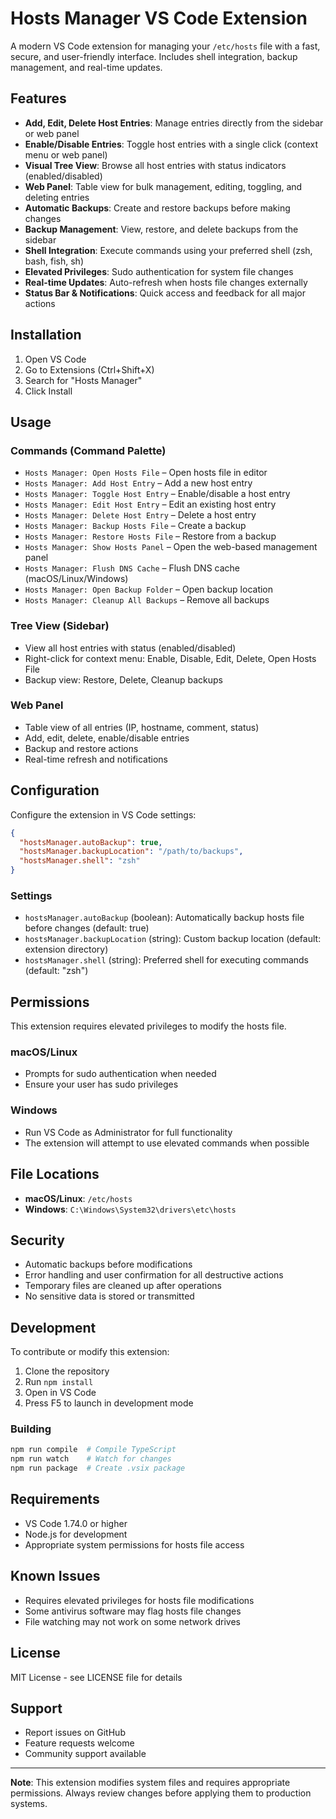 # Hosts Manager VS Code Extension

A modern VS Code extension for managing your `/etc/hosts` file with a fast, secure, and user-friendly interface. Includes shell integration, backup management, and real-time updates.

## Features

- **Add, Edit, Delete Host Entries**: Manage entries directly from the sidebar or web panel
- **Enable/Disable Entries**: Toggle host entries with a single click (context menu or web panel)
- **Visual Tree View**: Browse all host entries with status indicators (enabled/disabled)
- **Web Panel**: Table view for bulk management, editing, toggling, and deleting entries
- **Automatic Backups**: Create and restore backups before making changes
- **Backup Management**: View, restore, and delete backups from the sidebar
- **Shell Integration**: Execute commands using your preferred shell (zsh, bash, fish, sh)
- **Elevated Privileges**: Sudo authentication for system file changes
- **Real-time Updates**: Auto-refresh when hosts file changes externally
- **Status Bar & Notifications**: Quick access and feedback for all major actions

## Installation

1. Open VS Code
2. Go to Extensions (Ctrl+Shift+X)
3. Search for "Hosts Manager"
4. Click Install

## Usage

### Commands (Command Palette)

- `Hosts Manager: Open Hosts File` – Open hosts file in editor
- `Hosts Manager: Add Host Entry` – Add a new host entry
- `Hosts Manager: Toggle Host Entry` – Enable/disable a host entry
- `Hosts Manager: Edit Host Entry` – Edit an existing host entry
- `Hosts Manager: Delete Host Entry` – Delete a host entry
- `Hosts Manager: Backup Hosts File` – Create a backup
- `Hosts Manager: Restore Hosts File` – Restore from a backup
- `Hosts Manager: Show Hosts Panel` – Open the web-based management panel
- `Hosts Manager: Flush DNS Cache` – Flush DNS cache (macOS/Linux/Windows)
- `Hosts Manager: Open Backup Folder` – Open backup location
- `Hosts Manager: Cleanup All Backups` – Remove all backups

### Tree View (Sidebar)

- View all host entries with status (enabled/disabled)
- Right-click for context menu: Enable, Disable, Edit, Delete, Open Hosts File
- Backup view: Restore, Delete, Cleanup backups

### Web Panel

- Table view of all entries (IP, hostname, comment, status)
- Add, edit, delete, enable/disable entries
- Backup and restore actions
- Real-time refresh and notifications

## Configuration

Configure the extension in VS Code settings:

```json
{
  "hostsManager.autoBackup": true,
  "hostsManager.backupLocation": "/path/to/backups",
  "hostsManager.shell": "zsh"
}
```

### Settings

- `hostsManager.autoBackup` (boolean): Automatically backup hosts file before changes (default: true)
- `hostsManager.backupLocation` (string): Custom backup location (default: extension directory)
- `hostsManager.shell` (string): Preferred shell for executing commands (default: "zsh")

## Permissions

This extension requires elevated privileges to modify the hosts file.

### macOS/Linux

- Prompts for sudo authentication when needed
- Ensure your user has sudo privileges

### Windows

- Run VS Code as Administrator for full functionality
- The extension will attempt to use elevated commands when possible

## File Locations

- **macOS/Linux**: `/etc/hosts`
- **Windows**: `C:\Windows\System32\drivers\etc\hosts`

## Security

- Automatic backups before modifications
- Error handling and user confirmation for all destructive actions
- Temporary files are cleaned up after operations
- No sensitive data is stored or transmitted

## Development

To contribute or modify this extension:

1. Clone the repository
2. Run `npm install`
3. Open in VS Code
4. Press F5 to launch in development mode

### Building

```bash
npm run compile  # Compile TypeScript
npm run watch    # Watch for changes
npm run package  # Create .vsix package
```

## Requirements

- VS Code 1.74.0 or higher
- Node.js for development
- Appropriate system permissions for hosts file access

## Known Issues

- Requires elevated privileges for hosts file modifications
- Some antivirus software may flag hosts file changes
- File watching may not work on some network drives

## License

MIT License - see LICENSE file for details

## Support

- Report issues on GitHub
- Feature requests welcome
- Community support available

---

**Note**: This extension modifies system files and requires appropriate permissions. Always review changes before applying them to production systems.
